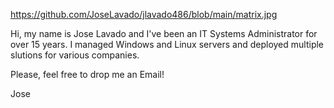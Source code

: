 https://github.com/JoseLavado/jlavado486/blob/main/matrix.jpg

Hi, my name is Jose Lavado and I've been an IT Systems Administrator for over 15 years.
I managed Windows and Linux servers and deployed multiple slutions for various companies.

Please, feel free to drop me an Email!

Jose
